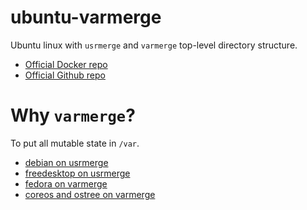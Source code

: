 # ubuntu-varmerge

Ubuntu linux with `usrmerge` and `varmerge` top-level directory structure.

- [Official Docker repo](https://hub.docker.com/_/ubuntu)
- [Official Github repo](https://github.com/docker-library/ubuntu)

# Why `varmerge`?

To put all mutable state in `/var`.

- [debian on usrmerge](https://wiki.debian.org/UsrMerge)
- [freedesktop on usrmerge](https://www.freedesktop.org/wiki/Software/systemd/TheCaseForTheUsrMerge/)
- [fedora on varmerge](https://docs.fedoraproject.org/en-US/fedora-silverblue/technical-information/)
- [coreos and ostree on varmerge](https://ostree.readthedocs.io/en/latest/manual/adapting-existing/)